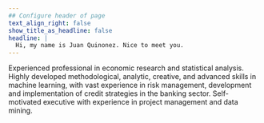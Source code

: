 ```yaml
---
## Configure header of page
text_align_right: false
show_title_as_headline: false
headline: |
  Hi, my name is Juan Quinonez. Nice to meet you.
---
```

<!--

I'm a Hugo theme you'll want to hang out with. :fr: 
  
  The page you are reading is based on a markdown file- look in `content/about/` to edit. There, look inside the `header`, `main`, and `sidebar` folders to get started building your own "about" page.
-->

<!-- this is a subheadline -->
Experienced professional in economic research and statistical analysis.
Highly developed methodological, analytic, creative, and advanced skills in
machine learning, with vast experience in risk management, development and
implementation of credit strategies in the banking sector. Self-motivated
executive with experience in project management and data mining.

